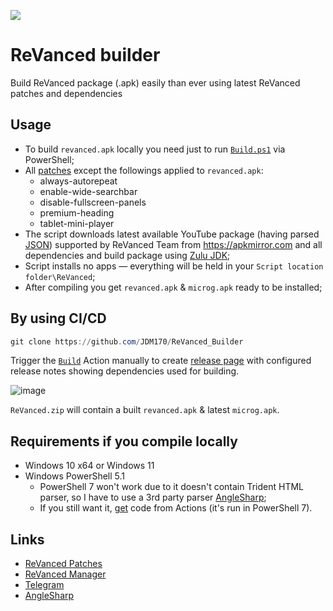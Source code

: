 <a href="https://github.com/JDM170/ReVanced_Builder/actions"><img src="https://img.shields.io/github/workflow/status/farag2/ReVanced_Builder/Build?label=GitHub%20Actions&logo=GitHub"></a>

# ReVanced builder

Build ReVanced package (.apk) easily than ever using latest ReVanced patches and dependencies

## Usage

* To build `revanced.apk` locally you need just to run [`Build.ps1`](https://github.com/JDM170/ReVanced_Builder/blob/main/Build.ps1) via PowerShell;
* All [patches](https://github.com/revanced/revanced-patches) except the followings applied to `revanced.apk`:
  * always-autorepeat
  * enable-wide-searchbar
  * disable-fullscreen-panels
  * premium-heading
  * tablet-mini-player
* The script downloads latest available YouTube package (having parsed [JSON](https://github.com/revanced/revanced-patches/blob/main/patches.json)) supported by ReVanced Team from <https://apkmirror.com> and all dependencies and build package using [Zulu JDK](https://www.azul.com/downloads/?package=jdk);
* Script installs no apps — everything will be held in your `Script location folder\ReVanced`;
* After compiling you get `revanced.apk` & `microg.apk` ready to be installed;

## By using CI/CD

```powershell
git clone https://github.com/JDM170/ReVanced_Builder
```

Trigger the [`Build`](https://github.com/JDM170/ReVanced_Builder/actions/workflows/Build.yml) Action manually to create [release page](https://github.com/JDM170/ReVanced_Builder/releases/latest) with configured release notes showing dependencies used for building.

![image](https://user-images.githubusercontent.com/10544660/187949763-82fd7a07-8e4e-4527-b631-11920077141f.png)

`ReVanced.zip` will contain a built `revanced.apk` & latest `microg.apk`.

## Requirements if you compile locally

* Windows 10 x64 or Windows 11
* Windows PowerShell 5.1
  * PowerShell 7 won't work due to it doesn't contain Trident HTML parser, so I have to use a 3rd party parser [AngleSharp](https://github.com/AngleSharp/AngleSharp);
  * If you still want it, [get](https://github.com/JDM170/ReVanced_Builder/blob/main/.github/workflows/Build.yml) code from Actions (it's run in PowerShell 7).

## Links

* [ReVanced Patches](https://github.com/revanced/revanced-patches)
* [ReVanced Manager](https://github.com/revanced/revanced-manager)
* [Telegram](https://t.me/sophia_chat)
* [AngleSharp](https://github.com/AngleSharp/AngleSharp)
